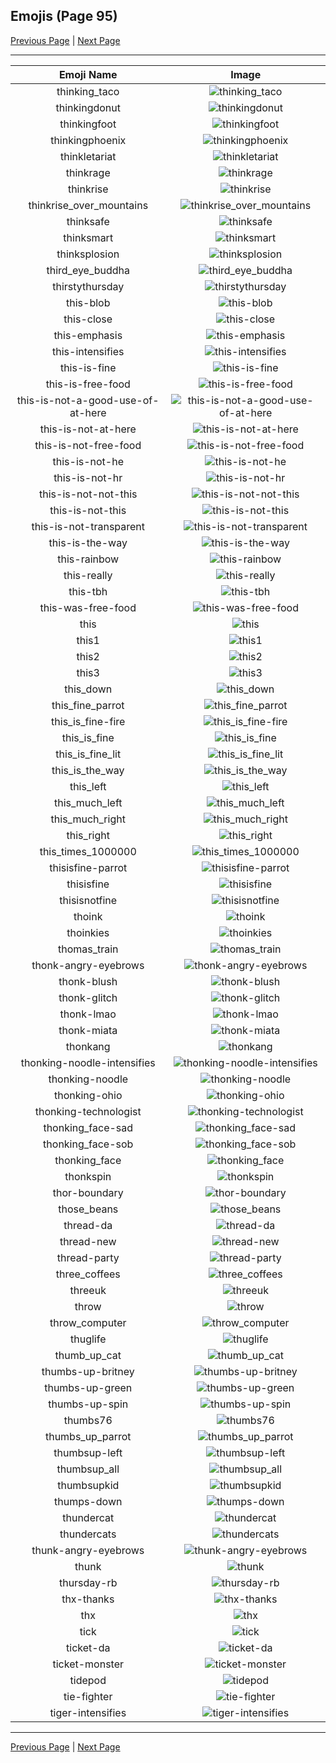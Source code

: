 
## Emojis (Page 95)

[Previous Page](/docs/hashicorp/page-t-0094.md)
  | [Next Page](/docs/hashicorp/page-t-0096.md)

<hr />

|Emoji Name|Image|
| :-: | :-: |
|thinking_taco| ![thinking_taco](/emojis/hashicorp/thinking_taco.png)|
|thinkingdonut| ![thinkingdonut](/emojis/hashicorp/thinkingdonut.png)|
|thinkingfoot| ![thinkingfoot](/emojis/hashicorp/thinkingfoot.jpg)|
|thinkingphoenix| ![thinkingphoenix](/emojis/hashicorp/thinkingphoenix.gif)|
|thinkletariat| ![thinkletariat](/emojis/hashicorp/thinkletariat.png)|
|thinkrage| ![thinkrage](/emojis/hashicorp/thinkrage.png)|
|thinkrise| ![thinkrise](/emojis/hashicorp/thinkrise.png)|
|thinkrise_over_mountains| ![thinkrise_over_mountains](/emojis/hashicorp/thinkrise_over_mountains.png)|
|thinksafe| ![thinksafe](/emojis/hashicorp/thinksafe.png)|
|thinksmart| ![thinksmart](/emojis/hashicorp/thinksmart.png)|
|thinksplosion| ![thinksplosion](/emojis/hashicorp/thinksplosion.gif)|
|third_eye_buddha| ![third_eye_buddha](/emojis/hashicorp/third_eye_buddha.gif)|
|thirstythursday| ![thirstythursday](/emojis/hashicorp/thirstythursday.png)|
|this-blob| ![this-blob](/emojis/hashicorp/this-blob.png)|
|this-close| ![this-close](/emojis/hashicorp/this-close.png)|
|this-emphasis| ![this-emphasis](/emojis/hashicorp/this-emphasis.gif)|
|this-intensifies| ![this-intensifies](/emojis/hashicorp/this-intensifies.gif)|
|this-is-fine| ![this-is-fine](/emojis/hashicorp/this-is-fine.gif)|
|this-is-free-food| ![this-is-free-food](/emojis/hashicorp/this-is-free-food.png)|
|this-is-not-a-good-use-of-at-here| ![this-is-not-a-good-use-of-at-here](/emojis/hashicorp/this-is-not-a-good-use-of-at-here.png)|
|this-is-not-at-here| ![this-is-not-at-here](/emojis/hashicorp/this-is-not-at-here.png)|
|this-is-not-free-food| ![this-is-not-free-food](/emojis/hashicorp/this-is-not-free-food.png)|
|this-is-not-he| ![this-is-not-he](/emojis/hashicorp/this-is-not-he.png)|
|this-is-not-hr| ![this-is-not-hr](/emojis/hashicorp/this-is-not-hr.gif)|
|this-is-not-not-this| ![this-is-not-not-this](/emojis/hashicorp/this-is-not-not-this.png)|
|this-is-not-this| ![this-is-not-this](/emojis/hashicorp/this-is-not-this.png)|
|this-is-not-transparent| ![this-is-not-transparent](/emojis/hashicorp/this-is-not-transparent.png)|
|this-is-the-way| ![this-is-the-way](/emojis/hashicorp/this-is-the-way.png)|
|this-rainbow| ![this-rainbow](/emojis/hashicorp/this-rainbow.gif)|
|this-really| ![this-really](/emojis/hashicorp/this-really.gif)|
|this-tbh| ![this-tbh](/emojis/hashicorp/this-tbh.png)|
|this-was-free-food| ![this-was-free-food](/emojis/hashicorp/this-was-free-food.png)|
|this| ![this](/emojis/hashicorp/this.gif)|
|this1| ![this1](/emojis/hashicorp/this1.png)|
|this2| ![this2](/emojis/hashicorp/this2.gif)|
|this3| ![this3](/emojis/hashicorp/this3.gif)|
|this_down| ![this_down](/emojis/hashicorp/this_down.png)|
|this_fine_parrot| ![this_fine_parrot](/emojis/hashicorp/this_fine_parrot.gif)|
|this_is_fine-fire| ![this_is_fine-fire](/emojis/hashicorp/this_is_fine-fire.gif)|
|this_is_fine| ![this_is_fine](/emojis/hashicorp/this_is_fine.gif)|
|this_is_fine_lit| ![this_is_fine_lit](/emojis/hashicorp/this_is_fine_lit.gif)|
|this_is_the_way| ![this_is_the_way](/emojis/hashicorp/this_is_the_way.jpg)|
|this_left| ![this_left](/emojis/hashicorp/this_left.png)|
|this_much_left| ![this_much_left](/emojis/hashicorp/this_much_left.png)|
|this_much_right| ![this_much_right](/emojis/hashicorp/this_much_right.png)|
|this_right| ![this_right](/emojis/hashicorp/this_right.png)|
|this_times_1000000| ![this_times_1000000](/emojis/hashicorp/this_times_1000000.gif)|
|thisisfine-parrot| ![thisisfine-parrot](/emojis/hashicorp/thisisfine-parrot.gif)|
|thisisfine| ![thisisfine](/emojis/hashicorp/thisisfine.png)|
|thisisnotfine| ![thisisnotfine](/emojis/hashicorp/thisisnotfine.png)|
|thoink| ![thoink](/emojis/hashicorp/thoink.png)|
|thoinkies| ![thoinkies](/emojis/hashicorp/thoinkies.png)|
|thomas_train| ![thomas_train](/emojis/hashicorp/thomas_train.png)|
|thonk-angry-eyebrows| ![thonk-angry-eyebrows](/emojis/hashicorp/thonk-angry-eyebrows.png)|
|thonk-blush| ![thonk-blush](/emojis/hashicorp/thonk-blush.png)|
|thonk-glitch| ![thonk-glitch](/emojis/hashicorp/thonk-glitch.gif)|
|thonk-lmao| ![thonk-lmao](/emojis/hashicorp/thonk-lmao.png)|
|thonk-miata| ![thonk-miata](/emojis/hashicorp/thonk-miata.png)|
|thonkang| ![thonkang](/emojis/hashicorp/thonkang.png)|
|thonking-noodle-intensifies| ![thonking-noodle-intensifies](/emojis/hashicorp/thonking-noodle-intensifies.gif)|
|thonking-noodle| ![thonking-noodle](/emojis/hashicorp/thonking-noodle.png)|
|thonking-ohio| ![thonking-ohio](/emojis/hashicorp/thonking-ohio.png)|
|thonking-technologist| ![thonking-technologist](/emojis/hashicorp/thonking-technologist.png)|
|thonking_face-sad| ![thonking_face-sad](/emojis/hashicorp/thonking_face-sad.png)|
|thonking_face-sob| ![thonking_face-sob](/emojis/hashicorp/thonking_face-sob.png)|
|thonking_face| ![thonking_face](/emojis/hashicorp/thonking_face.png)|
|thonkspin| ![thonkspin](/emojis/hashicorp/thonkspin.gif)|
|thor-boundary| ![thor-boundary](/emojis/hashicorp/thor-boundary.jpg)|
|those_beans| ![those_beans](/emojis/hashicorp/those_beans.png)|
|thread-da| ![thread-da](/emojis/hashicorp/thread-da.png)|
|thread-new| ![thread-new](/emojis/hashicorp/thread-new.png)|
|thread-party| ![thread-party](/emojis/hashicorp/thread-party.gif)|
|three_coffees| ![three_coffees](/emojis/hashicorp/three_coffees.png)|
|threeuk| ![threeuk](/emojis/hashicorp/threeuk.png)|
|throw| ![throw](/emojis/hashicorp/throw.png)|
|throw_computer| ![throw_computer](/emojis/hashicorp/throw_computer.gif)|
|thuglife| ![thuglife](/emojis/hashicorp/thuglife.png)|
|thumb_up_cat| ![thumb_up_cat](/emojis/hashicorp/thumb_up_cat.png)|
|thumbs-up-britney| ![thumbs-up-britney](/emojis/hashicorp/thumbs-up-britney.gif)|
|thumbs-up-green| ![thumbs-up-green](/emojis/hashicorp/thumbs-up-green.png)|
|thumbs-up-spin| ![thumbs-up-spin](/emojis/hashicorp/thumbs-up-spin.gif)|
|thumbs76| ![thumbs76](/emojis/hashicorp/thumbs76.png)|
|thumbs_up_parrot| ![thumbs_up_parrot](/emojis/hashicorp/thumbs_up_parrot.gif)|
|thumbsup-left| ![thumbsup-left](/emojis/hashicorp/thumbsup-left.png)|
|thumbsup_all| ![thumbsup_all](/emojis/hashicorp/thumbsup_all.gif)|
|thumbsupkid| ![thumbsupkid](/emojis/hashicorp/thumbsupkid.png)|
|thumps-down| ![thumps-down](/emojis/hashicorp/thumps-down.gif)|
|thundercat| ![thundercat](/emojis/hashicorp/thundercat.gif)|
|thundercats| ![thundercats](/emojis/hashicorp/thundercats.png)|
|thunk-angry-eyebrows| ![thunk-angry-eyebrows](/emojis/hashicorp/thunk-angry-eyebrows.png)|
|thunk| ![thunk](/emojis/hashicorp/thunk.png)|
|thursday-rb| ![thursday-rb](/emojis/hashicorp/thursday-rb.png)|
|thx-thanks| ![thx-thanks](/emojis/hashicorp/thx-thanks.png)|
|thx| ![thx](/emojis/hashicorp/thx.png)|
|tick| ![tick](/emojis/hashicorp/tick.png)|
|ticket-da| ![ticket-da](/emojis/hashicorp/ticket-da.png)|
|ticket-monster| ![ticket-monster](/emojis/hashicorp/ticket-monster.gif)|
|tidepod| ![tidepod](/emojis/hashicorp/tidepod.jpg)|
|tie-fighter| ![tie-fighter](/emojis/hashicorp/tie-fighter.png)|
|tiger-intensifies| ![tiger-intensifies](/emojis/hashicorp/tiger-intensifies.gif)|

<hr/>

[Previous Page](/docs/hashicorp/page-t-0094.md)
  | [Next Page](/docs/hashicorp/page-t-0096.md)